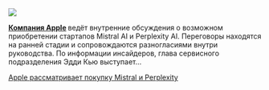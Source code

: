 <!--2025-08-28 13:06:36-->
<div class="yb">
  <div class="rss habr"><img src="https://habrastorage.org/getpro/habr/upload_files/26c/6e5/a02/26c6e5a02451e170a16dcb1c1a714284.png" /><p><strong><a href="https://www.apple.com/" rel="noopener noreferrer nofollow">Компания Apple</a> </strong>ведёт внутренние обсуждения о возможном приобретении стартапов Mistral AI и Perplexity AI. Переговоры находятся на ранней стадии и сопровождаются разногласиями внутри руководства. По информации инсайдеров, глава сервисного подразделения Эдди Кью выступает... <p class="titl"><a href="https://habr.com/ru/companies/bothub/news/941654/?utm_source=habrahabr&utm_medium=rss&utm_campaign=941654">Apple рассматривает покупку Mistral и Perplexity</a></p></div>
</div>
